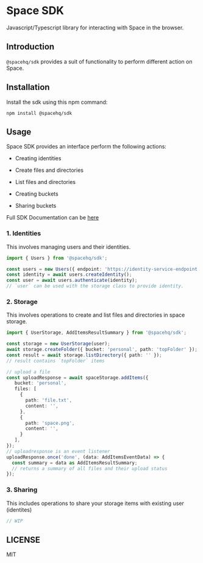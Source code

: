# Space SDK
 Javascript/Typescript library for interacting with Space in the browser.
 
## Introduction
`@spacehq/sdk` provides a suit of functionality to perform different action on Space.

## Installation
Install the sdk using this npm command:
```
npm install @spacehq/sdk
```

## Usage
Space SDK provides an interface perform the following actions:

- Creating identities

- Create files and directories

- List files and directories

- Creating buckets

- Sharing buckets

Full SDK Documentation can be [here](https://fleekhq.github.io/space-sdk/)

### 1. Identities
This involves managing users and their identities.

```typescript
import { Users } from '@spacehq/sdk';

const users = new Users({ endpoint: 'https://identity-service-endpoint.com' });
const identity = await users.createIdentity();
const user = await users.authenticate(identity);
// `user` can be used with the storage class to provide identity.
```

### 2. Storage
This involves operations to create and list files and directories in space storage.

```typescript
import { UserStorage, AddItemsResultSummary } from '@spacehq/sdk';

const storage = new UserStorage(user);
await storage.createFolder({ bucket: 'personal', path: 'topFolder' });
const result = await storage.listDirectory({ path: '' });
// result contains `topFolder` items

// upload a file
const uploadResponse = await spaceStorage.addItems({
   bucket: 'personal',
   files: [
     {
       path: 'file.txt',
       content: '',
     },
     {
       path: 'space.png',
       content: '',
     }
   ],
});
// uploadresponse is an event listener
uploadResponse.once('done', (data: AddItemsEventData) => {
  const summary = data as AddItemsResultSummary;
  // returns a summary of all files and their upload status
});
```

### 3. Sharing
This includes operations to share your storage items with existing user (identites)  

```typescript
// WIP
```

## LICENSE
MIT
